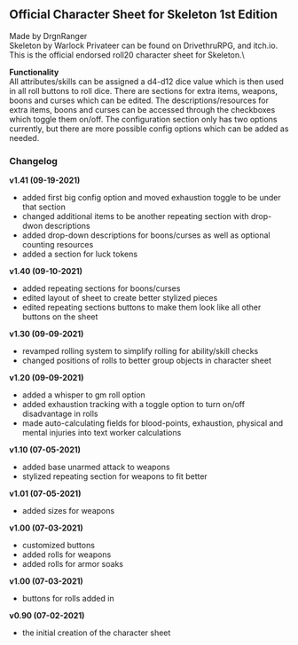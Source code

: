 ## Official Character Sheet for Skeleton 1st Edition 
Made by DrgnRanger\
Skeleton by Warlock Privateer can be found on DrivethruRPG, and itch.io.\
This is the official endorsed roll20 character sheet for Skeleton.\

**Functionality**\
All attributes/skills can be assigned a d4-d12 dice value which is then used in all roll buttons to roll dice.
There are sections for extra items, weapons, boons and curses which can be edited. 
The descriptions/resources for extra items, boons and curses can be accessed through the checkboxes which toggle them on/off.
The configuration section only has two options currently, but there are more possible config options which can be added as needed. 

### Changelog
**v1.41 (09-19-2021)**
* added first big config option and moved exhaustion toggle to be under that section
* changed additional items to be another repeating section with drop-dwon descriptions
* added drop-down descriptions for boons/curses as well as optional counting resources
* added a section for luck tokens

**v1.40 (09-10-2021)**
* added repeating sections for boons/curses
* edited layout of sheet to create better stylized pieces
* edited repeating sections buttons to make them look like all other buttons on the sheet

**v1.30 (09-09-2021)**
* revamped rolling system to simplify rolling for ability/skill checks
* changed positions of rolls to better group objects in character sheet

**v1.20 (09-09-2021)**
* added a whisper to gm roll option
* added exhaustion tracking with a toggle option to turn on/off disadvantage in rolls
* made auto-calculating fields for blood-points, exhaustion, physical and mental injuries into text worker calculations

**v1.10 (07-05-2021)**
* added base unarmed attack to weapons
* stylized repeating section for weapons to fit better

**v1.01 (07-05-2021)**
* added sizes for weapons

**v1.00 (07-03-2021)**
* customized buttons
* added rolls for weapons
* added rolls for armor soaks

**v1.00 (07-03-2021)**
* buttons for rolls added in

**v0.90 (07-02-2021)**
* the initial creation of the character sheet
